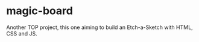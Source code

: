 # magic-board
Another TOP project, this one aiming to build an Etch-a-Sketch with HTML, CSS and JS.
